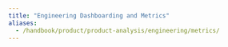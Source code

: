 ```yaml
---
title: "Engineering Dashboarding and Metrics"
aliases:
  - /handbook/product/product-analysis/engineering/metrics/
---
```

